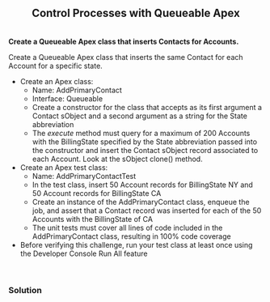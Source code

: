 <h2 align=center> Control Processes with Queueable Apex </h2>
<br>
<b>Create a Queueable Apex class that inserts Contacts for Accounts.</b><br>

Create a Queueable Apex class that inserts the same Contact for each Account for a specific state. <br>
* Create an Apex class:
  * Name: AddPrimaryContact
  * Interface: Queueable
  * Create a constructor for the class that accepts as its first argument a Contact sObject and a second argument as a string for the State abbreviation
  * The *execute* method must query for a maximum of 200 Accounts with the BillingState specified by the State abbreviation passed into the constructor and insert the Contact sObject record associated to each Account. Look at the sObject clone() method.
* Create an Apex test class:
  * Name: AddPrimaryContactTest
  * In the test class, insert 50 Account records for BillingState NY and 50 Account records for BillingState CA
  * Create an instance of the AddPrimaryContact class, enqueue the job, and assert that a Contact record was inserted for each of the 50 Accounts with the BillingState of CA
  * The unit tests must cover all lines of code included in the AddPrimaryContact class, resulting in 100% code coverage
* Before verifying this challenge, run your test class at least once using the Developer Console Run All feature

<br>
<h3> Solution </h3>

